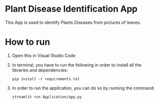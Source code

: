 # Plant Disease Identification App
This App is used to identify Plants Diseases from pictures of leaves.

# How to run
1. Open this in Visual Studio Code
2. In terminal, you have to run the following in order to install all the libraries and dependencies:

   ```
   pip install -r requirements.txt
   ```

4. In order to run the application, you can do so by running the command:

   ```
   streamlit run Application/app.py
   ```
